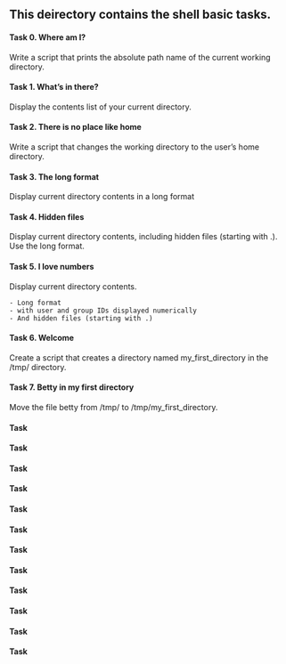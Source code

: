 ## This deirectory contains the shell basic tasks.

#### Task 0. Where am I?
Write a script that prints the absolute path name of the current working directory.

#### Task 1. What’s in there?
Display the contents list of your current directory.

#### Task 2. There is no place like home
Write a script that changes the working directory to the user’s home directory.

#### Task 3. The long format
Display current directory contents in a long format

#### Task 4. Hidden files
Display current directory contents, including hidden files (starting with .). Use the long format.

#### Task 5. I love numbers
Display current directory contents.

```
- Long format
- with user and group IDs displayed numerically
- And hidden files (starting with .)
```

#### Task 6. Welcome
Create a script that creates a directory named my_first_directory in the /tmp/ directory.

#### Task 7. Betty in my first directory
Move the file betty from /tmp/ to /tmp/my_first_directory.

#### Task 

#### Task 

#### Task 

#### Task

#### Task                                                    

#### Task

#### Task

#### Task

#### Task

#### Task

#### Task

#### Task

